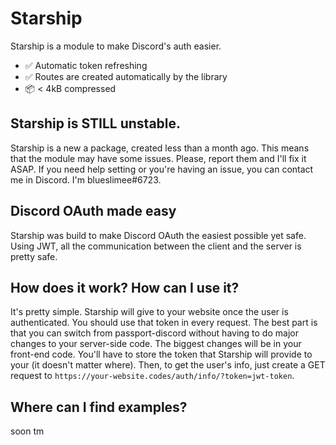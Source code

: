 # Starship
Starship is a module to make Discord's auth easier.
- ✅ Automatic token refreshing
- ✅ Routes are created automatically by the library
- 📦 < 4kB compressed

## Starship is STILL unstable.
Starship is a new a package, created less than a month ago.
This means that the module may have some issues. Please, report them and I'll fix it ASAP.
If you need help setting or you're having an issue, you can contact me in Discord. I'm blueslimee#6723.

## Discord OAuth made easy
Starship was build to make Discord OAuth the easiest possible yet safe. Using JWT, all the communication between the client and the server is pretty safe.

## How does it work? How can I use it?
It's pretty simple. Starship will give to your website once the user is authenticated. You should use that token in every request.
The best part is that you can switch from passport-discord without having to do major changes to your server-side code. The biggest changes will be in your front-end code.
You'll have to store the token that Starship will provide to your (it doesn't matter where).
Then, to get the user's info, just create a GET request to `https://your-website.codes/auth/info/?token=jwt-token`.

## Where can I find examples?
soon tm
